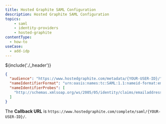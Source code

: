 ```yaml
---
title: Hosted Graphite SAML Configuration
description: Hosted Graphite SAML Configuration
topics:
    - saml
    - identity-providers
    - hosted-graphite
contentType:
  - how-to
useCase:
  - add-idp
---
```


${include('./_header')}

```json
{
  "audience": "https://www.hostedgraphite.com/metadata/{YOUR-USER-ID}/",
  "nameIdentifierFormat": "urn:oasis:names:tc:SAML:1.1:nameid-format:emailAddress",
  "nameIdentifierProbes": [
    "http://schemas.xmlsoap.org/ws/2005/05/identity/claims/emailaddress"
  ]
}
```

The **Callback URL** is `https://www.hostedgraphite.com/complete/saml/{YOUR-USER-ID}/`.
